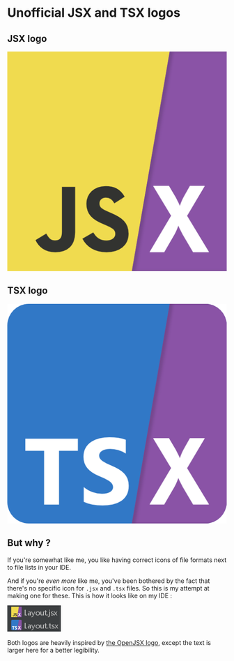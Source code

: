 # Unofficial JSX and TSX logos

## JSX logo

![JSX logo](jsx-logo-512.png "JSX logo")

## TSX logo

![TSX logo](tsx-logo-512.png "TSX logo")

## But why ?

If you're somewhat like me, you like having correct icons of file formats next to file lists in your IDE.

And if you're *even more* like me, you've been bothered by the fact that there's no specific icon for `.jsx` and `.tsx` files.
So this is my attempt at making one for these.
This is how it looks like on my IDE :

![Screenshot](example.png "Screenshot")

Both logos are heavily inspired by [the OpenJSX logo](https://github.com/OpenJSX/logo), except the text is larger here for a better legibility.
